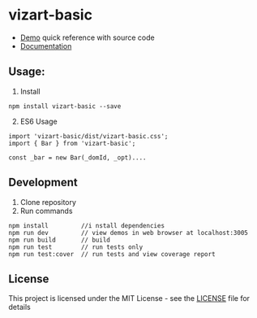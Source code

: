 # vizart-basic

* [Demo](https://vizartjs.github.io/demo.html) quick reference with source code
* [Documentation](https://github.com/VizArtJS/vizart-basic/wiki)



## Usage:

1. Install

```
npm install vizart-basic --save
```

2. ES6 Usage

```
import 'vizart-basic/dist/vizart-basic.css';
import { Bar } from 'vizart-basic';

const _bar = new Bar(_domId, _opt)....
```

## Development
1. Clone repository
2. Run commands
```
npm install         //i nstall dependencies
npm run dev         // view demos in web browser at localhost:3005
npm run build       // build
npm run test        // run tests only
npm run test:cover  // run tests and view coverage report
```

## License

This project is licensed under the MIT License - see the [LICENSE](LICENSE) file for details



